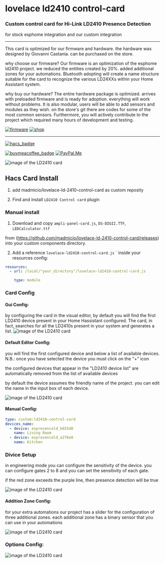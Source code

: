 # lovelace ld2410 control-card
### Custom control card for Hi-Link LD2410 Presence Detection
for stock esphome integration and our custom integration
<hr>
This card is optimized for our firmware and hardware.
the hardware was designed by Giovanni Castania. can be purchased on the store.

why choose our firmware?
Our firmware is an optimization of the esphome ld2410 project.
we reduced the entities created by 20%. added additional zones for your automations.
Bluetooth adopting will create a name structure suitable for the card to recognize the various LD24XXs within your Home Assistant system.

why buy our hardware?
The entire hardware package is optimized. arrives with preloaded firmware and is ready for adoption.
everything will work without problems.
It is also modular, users will be able to add sensors and modules as they wish.
on the store's git there are codes for some of the most common sensors.
Furthermore, you will actively contribute to the project which required many hours of development and testing.

[![firmware](./example/firmware.png)](https://github.com/papperone/ESPresenceLD)  [![shop](./example/store.png)](https://www.tindie.com/products/33322/)

<hr>


[![hacs_badge](https://img.shields.io/badge/HACS-Custom-41BDF5.svg?style=for-the-badge)](https://github.com/hacs/integration)

[![buymeacoffee_badge](https://img.shields.io/badge/Donate-buymeacoffe-ff813f?style=flat)](https://www.buymeacoffee.com/madmicio)
[![PayPal.Me][paypal_me_shield]][paypal_me]


![image of the LD2410 card](./example/main.png)

## Hacs Card Install

1. add madmicio/lovelace-ld-2410-control-card as custom reposity

2. Find and install `LD2410 Control card` plugin


### Manual install

1. Download and copy `ampli-panel-card.js`, `DS-DIGII.TTF`, `LEDCalculator.ttf`

 from (https://github.com/madmicio/lovelace-ld-2410-control-card/releases) into your custom components  directory.

2. Add a reference `lovelace-ld2410-control-card.js`
` inside your resources config:

  ```yaml
  resources:
    - url: /local/"your_directory"/lovelace-ld2410-control-card.js

      type: module
  ```


### Card Config
#### Gui Config:
by configuring the card in the visual editor, by default you will find the first LD2410 device present in your Home Hassistant configured.
The card, in fact, searches for all the LD2410s present in your system and generates a list.
![image of the LD2410 card](./example/editor.png)

#### Default Editor Config:
you will find the first configured device and below a list of available devices.
N.B.: once you have selected the device you must click on the "+" icon

the configured devices that appear in the "LD2410 device list" are automatically removed from the list of available devices

by default the device assumes the friendly name of the project.
you can edit the name in the input box of each device.

![image of the LD2410 card](./example/editor2.png)


#### Manual Config:
```yaml
type: custom:ld2410-control-card
devices_name:
  - device: espresenceld_b655d0
    name: Living Room
  - device: espresenceld_a276e8
    name: Kitchen
```

### Divice Setup

in engineering mode you can configure the sensitivity of the device.
you can configure gates 2 to 8 and you can set the sensitivity of each gate.

if the red zone exceeds the purple line, then presence detection will be true

![image of the LD2410 card](./example/gates.png)

#### Addition Zone Config:


for your extra automations our project has a slider for the configuration of three additional zones. each additional zone has a binary sensor that you can use in your automations

![image of the LD2410 card](./example/zone.png)

### Options Config:
![image of the LD2410 card](./example/options.png)

[paypal_me]: https://paypal.me/maurizioarci
[paypal_me_shield]: https://img.shields.io/static/v1.svg?label=%20&message=PayPal.Me&logo=paypal